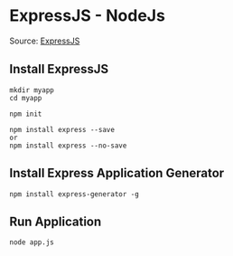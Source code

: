 # ExpressJS - NodeJs
Source: [ExpressJS](http://expressjs.com/en/starter/installing.html)

## Install ExpressJS
```
mkdir myapp
cd myapp

npm init

npm install express --save
or
npm install express --no-save
```

## Install Express Application Generator
`npm install express-generator -g`

## Run Application
`node app.js`